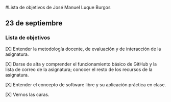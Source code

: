 #Lista de objetivos de José Manuel Luque Burgos

## 23 de septiembre

### Lista de objetivos

 [X]  Entender la metodología docente, de evaluación y de interacción de la asignatura.

 [X]  Darse de alta y comprender el funcionamiento básico de GitHub y la lista de correo de la asignatura; conocer el resto de los recursos de la asignatura. 

 [X]  Entender el concepto de software libre y su aplicación práctica en clase. 

 [X]  Vernos las caras.
